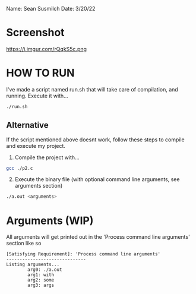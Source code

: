 Name: Sean Susmilch
Date: 3/20/22

# Screenshot

https://i.imgur.com/rQqkS5c.png

# HOW TO RUN

I've made a script named run.sh that will take care of compilation, and running. Execute it with...

```bash
./run.sh
```

## Alternative

If the script mentioned above doesnt work, follow these steps to compile and execute my project.

1. Compile the project with...

```bash
gcc ./p2.c
```

2. Execute the binary file (with optional command line arguments, see arguments section)

```bash
./a.out <arguments>
```

# Arguments (WIP)

All arguments will get printed out in the 'Process command line arguments' section like so

```
[Satisfying Requirement]: 'Process command line arguments'
------------------------------
Listing arguments...
        arg0: ./a.out
        arg1: with
        arg2: some
        arg3: args
```